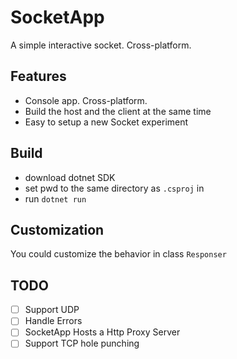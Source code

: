 # SocketApp

A simple interactive socket. Cross-platform.

## Features

- Console app. Cross-platform.
- Build the host and the client at the same time
- Easy to setup a new Socket experiment

## Build

- download dotnet SDK
- set pwd to the same directory as `.csproj` in
- run `dotnet run`

## Customization

You could customize the behavior in class `Responser`

## TODO

- [ ] Support UDP
- [ ] Handle Errors
- [ ] SocketApp Hosts a Http Proxy Server
- [ ] Support TCP hole punching
